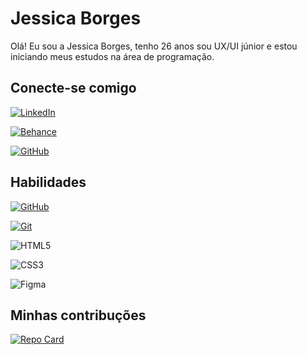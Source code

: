 # Jessica Borges
Olá! Eu sou a Jessica Borges, tenho 26 anos sou UX/UI júnior e estou iniciando meus estudos na área de programação.
## Conecte-se comigo
[![LinkedIn](https://img.shields.io/badge/LinkedIn-000?style=for-the-badge&logo=linkedin&logoColor=0E76A8)](https://www.linkedin.com/in/jessica-borges-s/)

[![Behance](https://img.shields.io/badge/Behance-000?style=for-the-badge&logo=behance&logoColor=0E76A8)](https://www.behance.net/jessicaborgesjb)

[![GitHub](https://img.shields.io/badge/Github-000?style=for-the-badge&logo=GitHub&logoColor=0E76A8)](https://github.com/smileejessy)


## Habilidades
[![GitHub](https://img.shields.io/badge/Github-000?style=for-the-badge&logo=GitHub&logoColor=0E76A8)](https:)

[![Git](https://img.shields.io/badge/Git-000?style=for-the-badge&logo=Git&logoColor=0E76A8)](https:)

![HTML5](https://img.shields.io/badge/HTML5-000?style=for-the-badge&logo=html5)

![CSS3](https://img.shields.io/badge/CSS3-000?style=for-the-badge&logo=css3&logoColor=264CE4)

![Figma](https://img.shields.io/badge/Figma-000?style=for-the-badge&logo=Figma&logoColor)

## Minhas contribuções
[![Repo Card](https://github-readme-stats.vercel.app/api/pin/?username=smileejessy&repo=SEUREPOSITORIO&bg_color=000&border_color=30A3DC&show_icons=true&icon_color=30A3DC&title_color=E94D5F&text_color=FFF)](https://github.com/smileejessy/SEUREPOSITORIO)